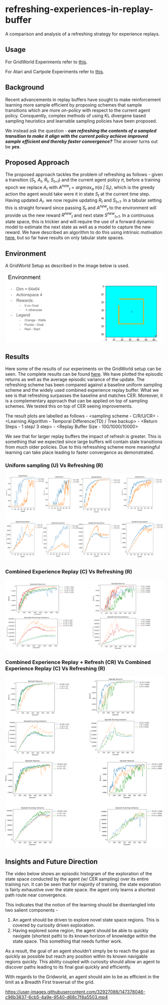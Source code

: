# refreshing-experiences-in-replay-buffer
A comparison and analysis of a refreshing strategy for experience replays.

## Usage
For GridWorld Experiments refer to [this](https://github.com/aman-mehra/refreshing-experiences-in-replay-buffer/blob/main/GridWorldExperiments/README.md).

For Atari and Cartpole Experiments refer to [this](https://github.com/aman-mehra/refreshing-experiences-in-replay-buffer/blob/main/AtariExperiments/README.md).

## Background
Recent advancements in replay buffers have sought to make reinforcement learning more sample efficient by proposing schemes that sample transitions which are more *on-policy* with respect to the current agent policy. Consquently, complex methods of using KL divergene based sampling heuristics and learnable sampling policies have been proposed. 

We instead ask the question - ***can refreshing the contents of a sampled transition to make it align with the current policy achieve improved sample efficient and thereby faster convergence?*** The answer turns out be ***yes***.

## Proposed Approach
The proposed approach tackles the problem of refreshing as follows - given a transition (*S<sub>t</sub>*, *A<sub>t</sub>*, *R<sub>t</sub>*, *S<sub>t+1</sub>*) and the current agent policy _&pi;_, before a training epoch we replace *A<sub>t</sub>* with *A<sup>new</sup><sub>t</sub> = argmax<sub>a</sub> &pi;(a | S<sub>t</sub>)*, which is the greedy action the agent would take were it in state *S<sub>t</sub>* at the current time step. Having updated *A<sub>t</sub>*. we now reguire updating *R<sub>t</sub>* and *S<sub>t+1</sub>*. In a tabular setting this is straight forward since passing *S<sub>t</sub>* and *A<sup>new</sup><sub>t</sub>* to the environment will provide us the new reward *R<sup>new</sup><sub>t</sub>* and next state *S<sup>new</sup><sub>t+1</sub>*. In a continuous state space, this is trickier and will require the use of a forward dynamic model to estimate the next state as well as a model to capture the new reward. We have described an algorithm to do this using intrinsic motivation [here](https://github.com/aman-mehra/refreshing-experiences-in-replay-buffer/blob/main/Reports/Deep%20Refresh%20Algorithm.pdf), but so far have results on only tabular state spaces.


## Environment

A GridWorld Setup as described in the image below is used.

![GridWorld Environment](Results/media/gridworld.png "GridWorld Environment")

## Results 
Here some of the results of our experiments on the GridWorld setup can be seen. The complete results can be found [here](https://drive.google.com/file/d/1ZccWeYlOzYgvdjtLkBh3IpdW6quYbQYn/view?usp=sharing). We have plotted the episodic returns as well as the average episodic variance of the update. The refreshing scheme has been compared against a baseline uniform sampling scheme and the widely used combined experience replay buffer. What we see is that refreshing surpasses the baseline and matches CER. Moreover, it is a complementary approach that can be applied on top of sampling schemes. We tested this on top of CER seeing improvements.

The result plots are labelled as follows - <sampling scheme - C/R/U/CR> - <Learning Algorithm - Temporal Difference(TD) / Tree backup> - <Return Steps - 1 step/ 3 step> - <Replay Buffer Size - 100/1000/10000>

We see that for larger replay buffers the impact of refresh is greater. This is something that we expected since large buffers will contain stale transitions from much older policies. Due to this refresshing scheme more meaningful learning can take place leading to faster convergence as demonstrated.

### Uniform sampling (U) Vs Refreshing (R)
![RefreshVsUniform](Results/media/RefreshVsUniform.png "RefreshVsUniform")

### Combined Experience Replay (C) Vs Refreshing (R)
![RefreshVsCER](Results/media/RefreshVsCER.png "RefreshVsCER")

### Combined Experience Replay + Refresh (CR) Vs Combined Experience Replay (C) Vs Refreshing (R)
![CERandRefresh](Results/media/CERandRefresh.png "CERandRefresh")
![CERandRefresh2](Results/media/CERandRefresh2.png "CERandRefresh2")

## Insights and Future Direction
The video below shows an episodic histogram of the exploration of the state space conducted by the agent (w/ CER sampling) over its entire training run. It can be seen that for majority of training, the state exporation is fairly exhaustive over the state space. the agent only learns a shortest path route near convergence.

This indicates that the notion of the learning should be disentangled into two salient components - 
1. An agent should be driven to explore novel state space regions. This is covered by curiosity driven exploration.
2. Having explored some region, the agent should be able to quickly navigate (shortest path) to its known horizon of knowledge within the state space. This something that needs further work.

As a result, the goal of an agent shouldn’t simply be to reach the goal as quickly as possible but reach any position within its known navigable regions quickly. This ability coupled with curiosity should allow an agent to discover paths leading to its final goal quickly and efficiently.

With regards to the Gridworld, an agent should aim to be as efficient in the limit as a Breadth First traversal of the grid.

https://user-images.githubusercontent.com/32927086/147378046-c96b3837-6cb5-4a9e-9540-d68c7f8a5503.mp4

